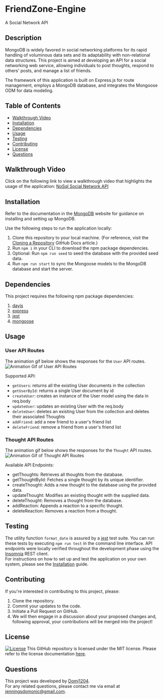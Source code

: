 # FriendZone-Engine
A Social Network API

## Description 
MongoDB is widely favored in social networking platforms for its rapid handling of voluminous data sets and its adaptability with non-relational data structures. This project is aimed at developing an API for a social networking web service, allowing individuals to post thoughts, respond to others' posts, and manage a list of friends.

The framework of this application is built on Express.js for route management, employs a MongoDB database, and integrates the Mongoose ODM for data modeling.

## Table of Contents 
- [Walkthrough Video](#walkthrough-video)
- [Installation](#installation)
- [Dependencies](#dependencies)
- [Usage](#usage)
- [Testing](#testing)
- [Contributing](#contributing)
- [License](#license)
- [Questions](#questions)
  
## Walkthrough Video 
Click on the following link to view a walkthrough video that highlights the usage of the application:
[NoSql Social Network API](https://drive.google.com/file/d/1FRWig8H5I-Dkgp3k34m1gHoTL_cg_Xg5/view?pli=1)

## Installation 
Refer to the documentation in the [MongoDB](https://www.mongodb.com/docs/manual/installation/) website for guidance on installing and setting up MongoDB. 

Use the following steps to run the application locally:
1. Clone this repository to your local machine. (For reference, visit the [Cloning a Repository](https://docs.github.com/en/repositories/creating-and-managing-repositories/cloning-a-repository) GitHub Docs article.)
2. Run `npm i` in your CLI to download the npm package dependencies.
3. Optional: Run `npm run seed` to seed the database with the provided seed data.
4. Run `npm run start` to sync the Mongoose models to the MongoDB database and start the server.
  
## Dependencies
This project requires the following npm package dependencies:
1. [dayjs](https://day.js.org/)
2. [express](https://www.npmjs.com/package/express)
3. [jest](https://www.npmjs.com/package/jest)
4. [mongoose](https://www.npmjs.com/package/mongoose)

## Usage 

### User API Routes
The animation gif below shows the responses for the `User` API routes.  
![Animation Gif of User API Routes](./Assets/user_api.gif)  

Supported API: 
- `getUsers`: returns all the existing User documents in the collection 
- `getUserById`: returns a single User document by id 
- `createUser`: creates an instance of the User model using the data in req.body 
- `updateUser`: updates an existing User with the req.body
- `deleteUser`: deletes an existing User from the collection and deletes their associated Thoughts
- `addFriend`: add a new friend to a user's friend list
- `deleteFriend`: remove a friend from a user's friend list

### Thought API Routes
The animation gif below shows the responses for the `Thought` API routes.  
![Animation Gif of Thought API Routes](./Assets/thought_api.gif)  

Available API Endpoints:
- getThoughts: Retrieves all thoughts from the database.
- getThoughtById: Fetches a single thought by its unique identifier.
- createThought: Adds a new thought to the database using the provided data.
- updateThought: Modifies an existing thought with the supplied data.
- deleteThought: Removes a thought from the database.
- addReaction: Appends a reaction to a specific thought.
- deleteReaction: Removes a reaction from a thought.


## Testing 
The utility function `format_date` is assured by a [jest](https://www.npmjs.com/package/jest) test suite. You can run these tests by executing `npm run test` in the command line interface.
API endpoints were locally verified throughout the development phase using the [Insomnia](https://docs.insomnia.rest/) REST client.  
For instructions on how to set up and test the application on your own system, please see the  [Installation](#installation) guide.

## Contributing
If you're interested in contributing to this project, please:

1. Clone the repository.
2. Commit your updates to the code.
3. Initiate a Pull Request on GitHub.
4. We will then engage in a discussion about your proposed changes and, following approval, your contributions will be merged into the project!

## License 
[![License](https://img.shields.io/badge/License-MIT-yellow.svg)](https://opensource.org/licenses/MIT)
This GitHub repository is licensed under the MIT license. Please refer to the license documentation [here](https://opensource.org/licenses/MIT).
  
## Questions
This project was developed by [Domj1204](https://github.com/Domj1204).  
For any related questions, please contact me via email at <jenningsdomonic@gmail.com>.